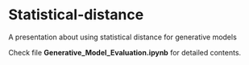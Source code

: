 # Statistical-distance
A presentation about using statistical distance for generative models

Check file **Generative\_Model\_Evaluation.ipynb** for detailed contents.